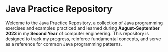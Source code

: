 <h1>Java Practice Repository</h1>

Welcome to the Java Practice Repository, a collection of Java programming exercises and examples practiced and learned during <b>August–September 2023</b> in my <b>Second Year</b> of computer engineering. This repository is designed to track my progress, reinforce fundamental concepts, and serve as a reference for common Java programming patterns.
